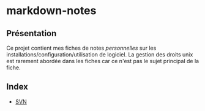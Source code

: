# markdown-notes

## Présentation
Ce projet contient mes fiches de notes *personnelles* sur les installations/configuration/utilisation de logiciel.
La gestion des droits unix est rarement abordée dans les fiches car ce n'est pas le sujet principal de la fiche.
 

## Index
- [SVN](https://github.com/ildrasa/markdown-notes/blob/master/SVN.md)